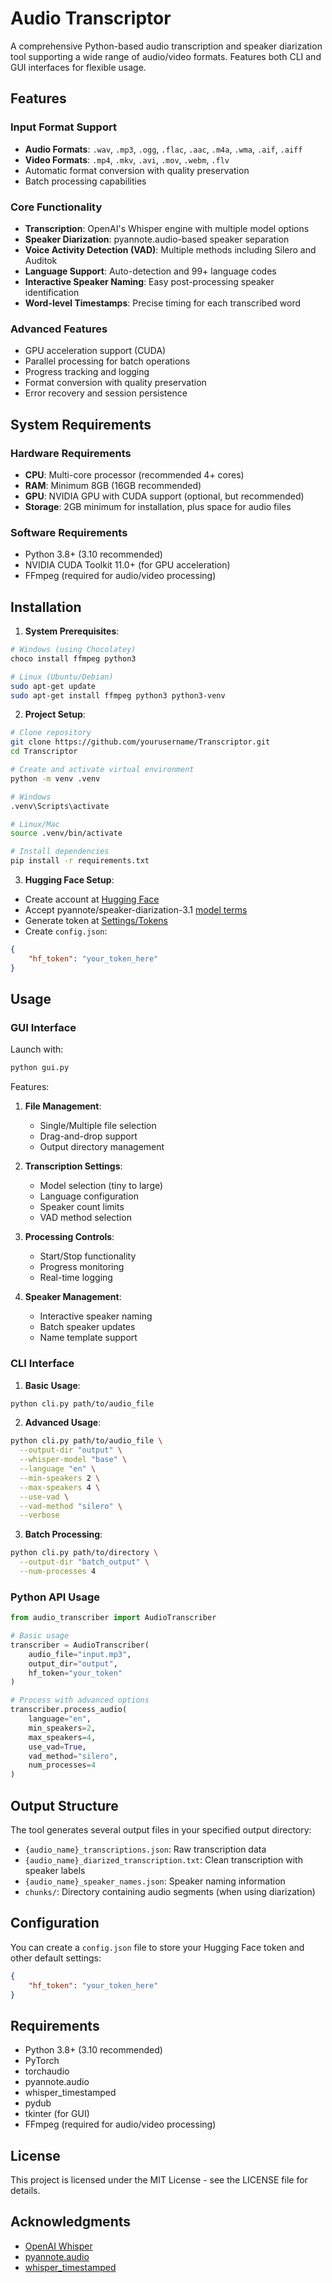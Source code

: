 # Audio Transcriptor

A comprehensive Python-based audio transcription and speaker diarization tool supporting a wide range of audio/video formats. Features both CLI and GUI interfaces for flexible usage.

## Features

### Input Format Support
- **Audio Formats**: `.wav`, `.mp3`, `.ogg`, `.flac`, `.aac`, `.m4a`, `.wma`, `.aif`, `.aiff`
- **Video Formats**: `.mp4`, `.mkv`, `.avi`, `.mov`, `.webm`, `.flv`
- Automatic format conversion with quality preservation
- Batch processing capabilities

### Core Functionality
- **Transcription**: OpenAI's Whisper engine with multiple model options
- **Speaker Diarization**: pyannote.audio-based speaker separation
- **Voice Activity Detection (VAD)**: Multiple methods including Silero and Auditok
- **Language Support**: Auto-detection and 99+ language codes
- **Interactive Speaker Naming**: Easy post-processing speaker identification
- **Word-level Timestamps**: Precise timing for each transcribed word

### Advanced Features
- GPU acceleration support (CUDA)
- Parallel processing for batch operations
- Progress tracking and logging
- Format conversion with quality preservation
- Error recovery and session persistence

## System Requirements

### Hardware Requirements
- **CPU**: Multi-core processor (recommended 4+ cores)
- **RAM**: Minimum 8GB (16GB recommended)
- **GPU**: NVIDIA GPU with CUDA support (optional, but recommended)
- **Storage**: 2GB minimum for installation, plus space for audio files

### Software Requirements
- Python 3.8+ (3.10 recommended)
- NVIDIA CUDA Toolkit 11.0+ (for GPU acceleration)
- FFmpeg (required for audio/video processing)

## Installation

1. **System Prerequisites**:
```bash
# Windows (using Chocolatey)
choco install ffmpeg python3

# Linux (Ubuntu/Debian)
sudo apt-get update
sudo apt-get install ffmpeg python3 python3-venv
```

2. **Project Setup**:
```bash
# Clone repository
git clone https://github.com/yourusername/Transcriptor.git
cd Transcriptor

# Create and activate virtual environment
python -m venv .venv

# Windows
.venv\Scripts\activate

# Linux/Mac
source .venv/bin/activate

# Install dependencies
pip install -r requirements.txt
```

3. **Hugging Face Setup**:
- Create account at [Hugging Face](https://huggingface.co)
- Accept pyannote/speaker-diarization-3.1 [model terms](https://huggingface.co/pyannote/speaker-diarization-3.1)
- Generate token at [Settings/Tokens](https://huggingface.co/settings/tokens)
- Create `config.json`:
```json
{
    "hf_token": "your_token_here"
}
```

## Usage

### GUI Interface

Launch with:
```bash
python gui.py
```

Features:
1. **File Management**:
   - Single/Multiple file selection
   - Drag-and-drop support
   - Output directory management

2. **Transcription Settings**:
   - Model selection (tiny to large)
   - Language configuration
   - Speaker count limits
   - VAD method selection

3. **Processing Controls**:
   - Start/Stop functionality
   - Progress monitoring
   - Real-time logging

4. **Speaker Management**:
   - Interactive speaker naming
   - Batch speaker updates
   - Name template support

### CLI Interface

1. **Basic Usage**:
```bash
python cli.py path/to/audio_file
```

2. **Advanced Usage**:
```bash
python cli.py path/to/audio_file \
  --output-dir "output" \
  --whisper-model "base" \
  --language "en" \
  --min-speakers 2 \
  --max-speakers 4 \
  --use-vad \
  --vad-method "silero" \
  --verbose
```

3. **Batch Processing**:
```bash
python cli.py path/to/directory \
  --output-dir "batch_output" \
  --num-processes 4
```

### Python API Usage

```python
from audio_transcriber import AudioTranscriber

# Basic usage
transcriber = AudioTranscriber(
    audio_file="input.mp3",
    output_dir="output",
    hf_token="your_token"
)

# Process with advanced options
transcriber.process_audio(
    language="en",
    min_speakers=2,
    max_speakers=4,
    use_vad=True,
    vad_method="silero",
    num_processes=4
)
```

## Output Structure

The tool generates several output files in your specified output directory:

- `{audio_name}_transcriptions.json`: Raw transcription data
- `{audio_name}_diarized_transcription.txt`: Clean transcription with speaker labels
- `{audio_name}_speaker_names.json`: Speaker naming information
- `chunks/`: Directory containing audio segments (when using diarization)

## Configuration

You can create a `config.json` file to store your Hugging Face token and other default settings:

```json
{
    "hf_token": "your_token_here"
}
```

## Requirements

- Python 3.8+ (3.10 recommended)
- PyTorch
- torchaudio
- pyannote.audio
- whisper_timestamped
- pydub
- tkinter (for GUI)
- FFmpeg (required for audio/video processing)

## License

This project is licensed under the MIT License - see the LICENSE file for details.

## Acknowledgments

- [OpenAI Whisper](https://github.com/openai/whisper)
- [pyannote.audio](https://github.com/pyannote/pyannote-audio)
- [whisper_timestamped](https://github.com/linto-ai/whisper-timestamped)
